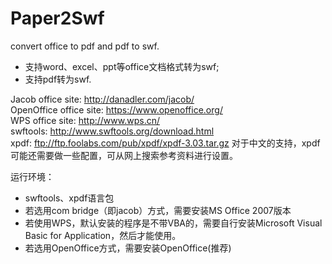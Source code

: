 Paper2Swf
=========

convert office to pdf and pdf to swf.
<ul>
<li>支持word、excel、ppt等office文档格式转为swf;</li>
<li>支持pdf转为swf.</li>
</ul>

Jacob office site: http://danadler.com/jacob/ <br/>
OpenOffice office site: https://www.openoffice.org/ <br/>
WPS office site: http://www.wps.cn/ <br/>
swftools: http://www.swftools.org/download.html <br/>
xpdf: ftp://ftp.foolabs.com/pub/xpdf/xpdf-3.03.tar.gz 对于中文的支持，xpdf可能还需要做一些配置，可从网上搜索参考资料进行设置。<br/>

运行环境：<br/>
<ul>
<li>swftools、xpdf语言包</li>
<li>若选用com bridge（即jacob）方式，需要安装MS Office 2007版本</li>
<li>若使用WPS，默认安装的程序是不带VBA的，需要自行安装Microsoft Visual Basic for Application，然后才能使用。</li>
<li>若选用OpenOffice方式，需要安装OpenOffice(推荐)</li>
</ul>

